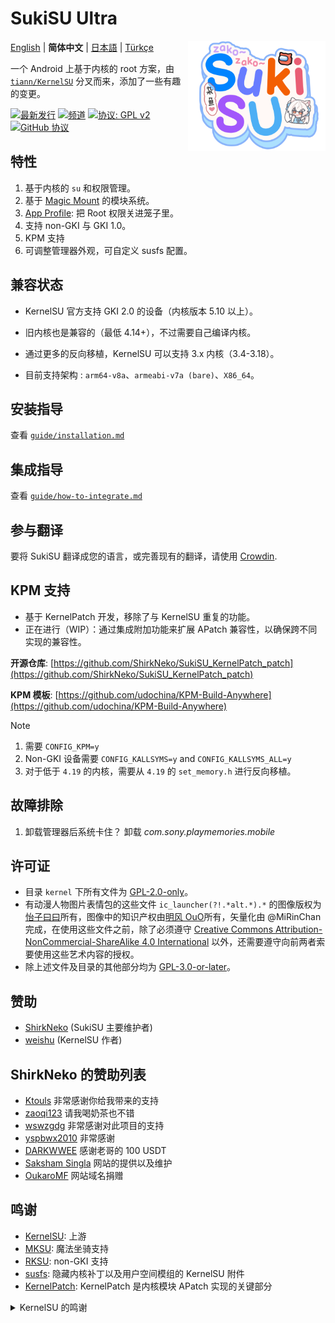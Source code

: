 # SukiSU Ultra
<img align='right' src='SukiSU-mini.svg' width='220px' alt="sukisu logo">


[English](../README.md) | **简体中文** | [日本語](../ja/README.md) | [Türkçe](../tr/README.md)

一个 Android 上基于内核的 root 方案，由 [`tiann/KernelSU`](https://github.com/tiann/KernelSU) 分叉而来，添加了一些有趣的变更。

[![最新发行](https://img.shields.io/github/v/release/SukiSU-Ultra/SukiSU-Ultra?label=Release&logo=github)](https://github.com/tiann/KernelSU/releases/latest)
[![频道](https://img.shields.io/badge/Follow-Telegram-blue.svg?logo=telegram)](https://t.me/Sukiksu)
[![协议: GPL v2](https://img.shields.io/badge/License-GPL%20v2-orange.svg?logo=gnu)](https://www.gnu.org/licenses/old-licenses/gpl-2.0.en.html)
[![GitHub 协议](https://img.shields.io/github/license/tiann/KernelSU?logo=gnu)](/LICENSE)

## 特性

1. 基于内核的 `su` 和权限管理。
2. 基于 [Magic Mount](https://github.com/5ec1cff/KernelSU) 的模块系统。
3. [App Profile](https://kernelsu.org/zh_CN/guide/app-profile.html): 把 Root 权限关进笼子里。
4. 支持 non-GKI 与 GKI 1.0。
5. KPM 支持
6. 可调整管理器外观，可自定义 susfs 配置。

## 兼容状态

- KernelSU 官方支持 GKI 2.0 的设备（内核版本 5.10 以上）。

- 旧内核也是兼容的（最低 4.14+），不过需要自己编译内核。

- 通过更多的反向移植，KernelSU 可以支持 3.x 内核（3.4-3.18）。

- 目前支持架构 : `arm64-v8a`、`armeabi-v7a (bare)`、`X86_64`。

## 安装指导

查看 [`guide/installation.md`](guide/installation.md)

## 集成指导

查看 [`guide/how-to-integrate.md`](guide/how-to-integrate.md)

## 参与翻译

要将 SukiSU 翻译成您的语言，或完善现有的翻译，请使用 [Crowdin](https://crowdin.com/project/SukiSU-Ultra).

## KPM 支持

- 基于 KernelPatch 开发，移除了与 KernelSU 重复的功能。
- 正在进行（WIP）：通过集成附加功能来扩展 APatch 兼容性，以确保跨不同实现的兼容性。

**开源仓库**: [https://github.com/ShirkNeko/SukiSU_KernelPatch_patch](https://github.com/ShirkNeko/SukiSU_KernelPatch_patch)

**KPM 模板**: [https://github.com/udochina/KPM-Build-Anywhere](https://github.com/udochina/KPM-Build-Anywhere)

> [!Note]
>
> 1. 需要 `CONFIG_KPM=y`
> 2. Non-GKI 设备需要 `CONFIG_KALLSYMS=y` and `CONFIG_KALLSYMS_ALL=y`
> 3. 对于低于 `4.19` 的内核，需要从 `4.19` 的 `set_memory.h` 进行反向移植。

## 故障排除

1. 卸载管理器后系统卡住？
   卸载 _com.sony.playmemories.mobile_

## 许可证

- 目录 `kernel` 下所有文件为 [GPL-2.0-only](https://www.gnu.org/licenses/old-licenses/gpl-2.0.en.html)。
- 有动漫人物图片表情包的这些文件 `ic_launcher(?!.*alt.*).*` 的图像版权为[怡子曰曰](https://space.bilibili.com/10545509)所有，图像中的知识产权由[明风 OuO](https://space.bilibili.com/274939213)所有，矢量化由 @MiRinChan 完成，在使用这些文件之前，除了必须遵守 [Creative Commons Attribution-NonCommercial-ShareAlike 4.0 International](https://creativecommons.org/licenses/by-nc-sa/4.0/legalcode.txt) 以外，还需要遵守向前两者索要使用这些艺术内容的授权。
- 除上述文件及目录的其他部分均为 [GPL-3.0-or-later](https://www.gnu.org/licenses/gpl-3.0.html)。

## 赞助

- [ShirkNeko](https://afdian.com/a/shirkneko) (SukiSU 主要维护者)
- [weishu](https://github.com/sponsors/tiann) (KernelSU 作者)

## ShirkNeko 的赞助列表

- [Ktouls](https://github.com/Ktouls) 非常感谢你给我带来的支持
- [zaoqi123](https://github.com/zaoqi123) 请我喝奶茶也不错
- [wswzgdg](https://github.com/wswzgdg) 非常感谢对此项目的支持
- [yspbwx2010](https://github.com/yspbwx2010) 非常感谢
- [DARKWWEE](https://github.com/DARKWWEE) 感谢老哥的 100 USDT
- [Saksham Singla](https://github.com/TypeFlu) 网站的提供以及维护
- [OukaroMF](https://github.com/OukaroMF) 网站域名捐赠

## 鸣谢

- [KernelSU](https://github.com/tiann/KernelSU): 上游
- [MKSU](https://github.com/5ec1cff/KernelSU): 魔法坐骑支持
- [RKSU](https://github.com/rsuntk/KernelsU): non-GKI 支持
- [susfs](https://gitlab.com/simonpunk/susfs4ksu): 隐藏内核补丁以及用户空间模组的 KernelSU 附件
- [KernelPatch](https://github.com/bmax121/KernelPatch): KernelPatch 是内核模块 APatch 实现的关键部分

<details>
<summary>KernelSU 的鸣谢</summary>

- [kernel-assisted-superuser](https://git.zx2c4.com/kernel-assisted-superuser/about/)：KernelSU 的灵感。
- [Magisk](https://github.com/topjohnwu/Magisk)：强大的 root 工具箱。
- [genuine](https://github.com/brevent/genuine/)：apk v2 签名验证。
- [Diamorphine](https://github.com/m0nad/Diamorphine)：一些 rootkit 技巧。
</details>
